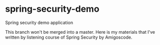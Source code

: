 # spring-security-demo
Spring security demo application

This branch won't be merged into a master. 
Here is my materials that I've written by listening course of Spring Security by Amigoscode.
